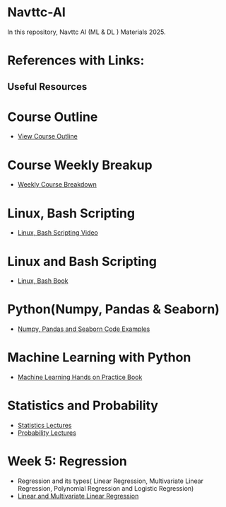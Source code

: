 # Navttc-AI
In this repository, Navttc AI (ML &amp; DL ) Materials 2025.
# References with Links:

## Useful Resources
<!--
- [GitHub Documentation](https://docs.github.com)
- [Markdown Guide](https://www.markdownguide.org/)
-->

# Course Outline
- [View Course Outline](https://github.com/Saeed-Engr/Navttc-AI/blob/main/AI%20(Machine%20Learning%20%26%20Deep%20Learning)%20outline.pdf)
<!-- Links: https://github.com/Saeed-Engr/Navttc-AI/blob/main/AI%20(Machine%20Learning%20%26%20Deep%20Learning)%20outline.pdf -->

# Course Weekly Breakup
- [Weekly Course Breakdown](https://github.com/Saeed-Engr/Navttc-AI/blob/main/Weekly%20Detailed%20Lecture%20Breakup.pdf)
<!-- Links: https://github.com/Saeed-Engr/Navttc-AI/blob/main/Weekly%20Detailed%20Lecture%20Breakup.pdf -->

# Linux, Bash Scripting
- [Linux, Bash Scripting Video](https://youtu.be/cBokz0LTizk?si=OFiSLacU97Ml6mcK)
<!-- Video: https://youtu.be/cBokz0LTizk?si=OFiSLacU97Ml6mcK -->

# Linux and Bash Scripting
- [Linux, Bash Book](https://github.com/Saeed-Engr/Navttc-AI/blob/main/Shell%20Scripting%20EXPERT%20RECIPES%20FOR%20LINUX%2C%20BASH%2C%20AND%20MORE%20(%20PDFDrive%20).pdf
)
<!-- Book link: https://github.com/Saeed-Engr/Navttc-AI/blob/main/Shell%20Scripting%20EXPERT%20RECIPES%20FOR%20LINUX%2C%20BASH%2C%20AND%20MORE%20(%20PDFDrive%20).pdf -->

# Python(Numpy, Pandas & Seaborn)
- [Numpy, Pandas and Seaborn Code Examples](https://github.com/Saeed-Engr/Navttc-AI/blob/main/Python%20%20Data%20Wrangling%20with%20Pandas%2C%20NumPy.pdf)
<!-- Book Link: https://github.com/Saeed-Engr/Navttc-AI/blob/main/Python%20%20Data%20Wrangling%20with%20Pandas%2C%20NumPy.pdf -->

# Machine Learning with Python
- [Machine Learning Hands on Practice Book]( https://github.com/Saeed-Engr/Navttc-AI/blob/main/Machine%20Learning%20with%20Python%20Cookbook%20Practical%20Solutions%20from%20Preprocessing%20to%20Deep%20Learning%20by%20Chris%20Albon%20(z-lib.org).pdf)

<!-- Links: https://github.com/Saeed-Engr/Navttc-AI/blob/main/Machine%20Learning%20with%20Python%20Cookbook%20Practical%20Solutions%20from%20Preprocessing%20to%20Deep%20Learning%20by%20Chris%20Albon%20(z-lib.org).pdf -->

# Statistics and Probability 
- [Statistics Lectures](https://stattrek.com/tutorials/ap-statistics-tutorial)
- [Probability Lectures ](https://www.khanacademy.org/math/statistics-probability/probability-library)
<!-- Statistics and Probability: https://www.khanacademy.org/math/statistics-probability/probability-library -->


# Week 5: Regression 
- Regression and its types( Linear Regression, Multivariate Linear Regression, Polynomial Regression and Logistic Regression)
- [Linear and Multivariate Linear Regression](https://stackabuse.com/linear-regression-in-python-with-scikit-learn/)
<!-- - [Probability Lectures ](https://www.khanacademy.org/math/statistics-probability/probability-library)
<!-- Statistics and Probability: https://www.khanacademy.org/math/statistics-probability/probability-library -->


